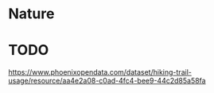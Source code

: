 # Nature

# TODO

https://www.phoenixopendata.com/dataset/hiking-trail-usage/resource/aa4e2a08-c0ad-4fc4-bee9-44c2d85a58fa
